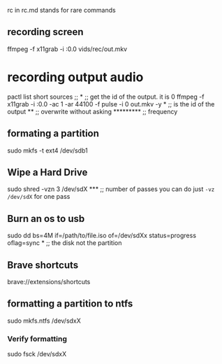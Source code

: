 rc in rc.md stands for rare  commands

## recording screen
ffmpeg -f x11grab -i :0.0 vids/rec/out.mkv

# recording output audio
pactl list short sources  ;;			      *			;; get the id of the output. it is 0
ffmpeg -f x11grab -i :0.0 -ac 1 -ar 44100 -f pulse -i 0 out.mkv -y
                                                      *			 ;; is the id of the output
		                                                **     	 ;; overwrite without asking
 				*********                              	 ;; frequency     	


## formating a partition
sudo mkfs -t ext4 /dev/sdb1

## Wipe a Hard Drive
sudo shred -vzn 3 /dev/sdX
              ***		;; number of passes you can do just `-vz /dev/sdX` for one pass

## Burn an os to usb
sudo dd bs=4M if=/path/to/file.iso of=/dev/sdXx status=progress oflag=sync
     				   	     *	    	       			;; the disk not the partition

## Brave shortcuts
brave://extensions/shortcuts

## formatting a partition to ntfs
sudo mkfs.ntfs /dev/sdxX

### Verify formatting 
sudo fsck /dev/sdxX



